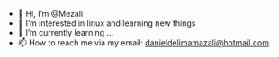 - 👋 Hi, I’m @Mezali
- 👀 I’m interested in linux and learning new things
- 🌱 I’m currently learning ... 
- 📫 How to reach me via my email: danieldelimamazali@hotmail.com

